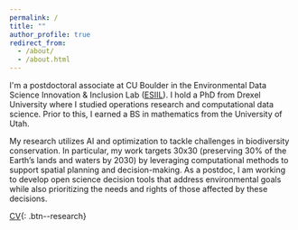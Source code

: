 ```yaml
---
permalink: /
title: ""
author_profile: true
redirect_from: 
  - /about/
  - /about.html
---
```



I'm a postdoctoral associate at CU Boulder in the Environmental Data Science Innovation & Inclusion Lab (<a href="https://esiil.org/" target="_blank">ESIIL</a>). I hold a PhD from Drexel University where I studied operations research and computational data science. Prior to this, I earned a BS in mathematics from the University of Utah. 



My research utilizes AI and optimization to tackle challenges in biodiversity conservation. In particular, my work targets 30x30 (preserving 30% of the Earth’s lands and waters by 2030) by leveraging computational methods to support spatial planning and decision-making. As a postdoc, I am working to develop open science decision tools that address environmental goals while also prioritizing the needs and rights of those affected by these decisions.


<a href="/files/ckbuhler_cv.pdf" target="_blank">CV</a>{: .btn--research}

